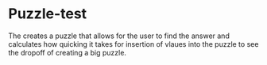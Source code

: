 # Puzzle-test

The creates a puzzle that allows for the user to find the answer and calculates how quicking it takes for insertion of vlaues into the puzzle to see the dropoff of creating a big puzzle.
